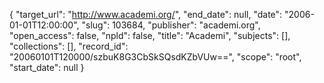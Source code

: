 {
  "target_url": "http://www.academi.org/", 
  "end_date": null, 
  "date": "2006-01-01T12:00:00", 
  "slug": 103684, 
  "publisher": "academi.org", 
  "open_access": false, 
  "npld": false, 
  "title": "Academi", 
  "subjects": [], 
  "collections": [], 
  "record_id": "20060101T120000/szbuK8G3CbSkSQsdKZbVUw==", 
  "scope": "root", 
  "start_date": null
}

